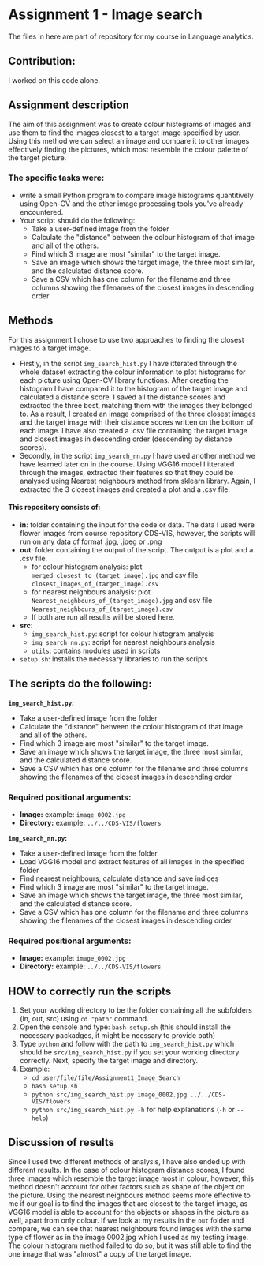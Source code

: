 # Assignment 1 - Image search

The files in here are part of repository for my course in Language analytics.

## Contribution:
I worked on this code alone. 

## Assignment description
The aim of this assignment was to create colour histograms of images and use them to find the images closest to a target image specified by user. Using this method we can select an image and compare it to other images effectively finding the pictures, which most resemble the colour palette of the target picture.

### The specific tasks were:
- write a small Python program to compare image histograms quantitively using Open-CV and the other image processing tools you've already encountered.
- Your script should do the following:
  - Take a user-defined image from the folder
  - Calculate the "distance" between the colour histogram of that image and all of the others.
  - Find which 3 image are most "similar" to the target image.
  - Save an image which shows the target image, the three most similar, and the calculated distance score.
  - Save a CSV which has one column for the filename and three columns showing the filenames of the closest images in descending order

## Methods
For this assignment I chose to use two approaches to finding the closest images to a target image. 
- Firstly, in the script `img_search_hist.py` I have itterated through the whole dataset extracting the colour information to plot histograms for each picture
using Open-CV library functions. After creating the histogram I have compared it to the histogram of the target image and calculated a distance score. I saved all the distance scores and extracted the three best, matching them with the images they belonged to. As a result, I created an image comprised of the three closest images and the target image with their distance scores written on the bottom of each image. I have also created a .csv file containing the target image and closest images in descending order (descending by distance scores). 
- Secondly, in the script `img_search_nn.py` I have used another method we have learned later on in the course. Using VGG16 model I itterated through the images, extracted their features so that they could be analysed using Nearest neighbours method from sklearn library. Again, I extracted the 3 closest images and created a plot and a .csv file. 

#### This repository consists of:
- **in**: folder containing the input for the code or data. The data I used were flower images from course repository CDS-VIS, however, the scripts will run on any data of format .jpg, .jpeg or .png
- **out**: folder containing the output of the script. The output is a plot and a .csv file.
  - for colour histogram analysis: 
           plot `merged_closest_to_(target_image).jpg` and csv file `closest_images_of_(target_image).csv`
  - for nearest neighbours analysis:
           plot `Nearest_neighbours_of_(target_image).jpg` and csv file `Nearest_neighbours_of_(target_image).csv`
  - If both are run all results will be stored here.
- **src**:
  - `img_search_hist.py`: script for colour histogram analysis
  - `img_search_nn.py`: script for nearest neighbours analysis
  - `utils`: contains modules used in scripts
- `setup.sh`: installs the necessary libraries to run the scripts

## The scripts do the following:

**`img_search_hist.py`:**
- Take a user-defined image from the folder
- Calculate the "distance" between the colour histogram of that image and all of the others.
- Find which 3 image are most "similar" to the target image.
- Save an image which shows the target image, the three most similar, and the calculated distance score.
- Save a CSV which has one column for the filename and three columns showing the filenames of the closest images in descending order

### Required positional arguments:
- **Image:** example: `image_0002.jpg`
- **Directory:** example: `../../CDS-VIS/flowers`

**`img_search_nn.py`:**
- Take a user-defined image from the folder
- Load VGG16 model and extract features of all images in the specified folder
- Find nearest neighbours, calculate distance and save indices
- Find which 3 image are most "similar" to the target image.
- Save an image which shows the target image, the three most similar, and the calculated distance score.
- Save a CSV which has one column for the filename and three columns showing the filenames of the closest images in descending order

### Required positional arguments:
- **Image:** example: `image_0002.jpg`
- **Directory:** example: `../../CDS-VIS/flowers`

## HOW to correctly run the scripts ##
1. Set your working directory to be the folder containing all the subfolders (in, out, src) using `cd "path"` command.
2. Open the console and type: `bash setup.sh` (this should install the necessary packadges, it might be necssary to provide path)
3. Type `python` and follow with the path to `img_search_hist.py` which should be `src/img_search_hist.py` if you set your working directory correctly. Next, specify the target image and directory.
5. Example: 
   - `cd user/file/file/Assignment1_Image_Search` 
   - `bash setup.sh`
   - `python src/img_search_hist.py image_0002.jpg ../../CDS-VIS/flowers`
   - `python src/img_search_hist.py -h` for help explanations (`-h` or `--help`)

## Discussion of results
Since I used two different methods of analysis, I have also ended up with different results. In the case of colour histogram distance scores, I found three images which resemble the target image most in colour, however, this method doesn't account for other factors such as shape of the object on the picture. Using the nearest neighbours method seems more effective to me if our goal is to find the images that are closest to the target image, as VGG16 model is able to account for the objects or shapes in the picture as well, apart from only colour. If we look at my results in the `out` folder and compare, we can see that nearest neighbours found images with the same type of flower as in the image 0002.jpg which I used as my testing image. The colour histogram method failed to do so, but it was still able to find the one image that was "almost" a copy of the target image.
